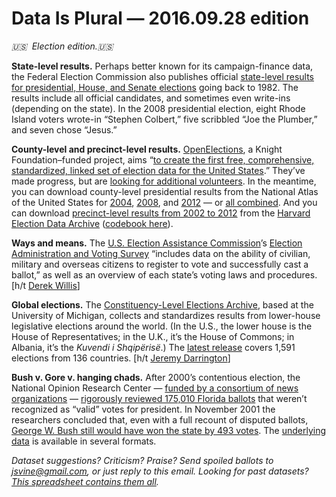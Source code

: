 Data Is Plural — 2016.09.28 edition
===================================

*🇺🇸  Election edition.🇺🇸*


__State-level results.__ Perhaps better known for its campaign-finance data, the Federal Election Commission also publishes official [state-level results for presidential, House, and Senate elections](http://www.fec.gov/pubrec/electionresults.shtml) going back to 1982. The results include all official candidates, and sometimes even write-ins (depending on the state). In the 2008 presidential election, eight Rhode Island voters wrote-in “Stephen Colbert,” five scribbled “Joe the Plumber,” and seven chose “Jesus.”


__County-level and precinct-level results.__ [OpenElections](http://www.openelections.net/), a Knight Foundation–funded project, aims “[to create the first free, comprehensive, standardized, linked set of election data for the United States](http://openelections.net/about/).” They’ve made progress, but are [looking for additional volunteers](http://openelections.net/get-involved/). In the meantime, you can download county-level presidential results from the National Atlas of the United States for [2004](https://catalog.data.gov/dataset/2004-presidential-general-election-county-results-direct-download), [2008](https://catalog.data.gov/dataset/2008-presidential-general-election-county-results-direct-download), and [2012](https://catalog.data.gov/dataset/presidential-general-election-results-2012-direct-download) — or [all combined](https://github.com/helloworlddata/us-presidential-election-county-results). And you can download [precinct-level results from 2002 to 2012](https://dataverse.harvard.edu/dataset.xhtml?persistentId=hdl:1902.1/21919) from the [Harvard Election Data Archive](http://projects.iq.harvard.edu/eda/) ([codebook here](https://dl.dropboxusercontent.com/u/156214/heda_docs.pdf)).


__Ways and means.__ The [U.S. Election Assistance Commission](http://www.eac.gov/)’s [Election Administration and Voting Survey](http://www.eac.gov/research/election_administration_and_voting_survey.aspx) “includes data on the ability of civilian, military and overseas citizens to register to vote and successfully cast a ballot,” as well as an overview of each state’s voting laws and procedures. [h/t [Derek Willis](https://twitter.com/derekwillis)]


__Global elections.__ The [Constituency-Level Elections Archive](http://www.electiondataarchive.org/), based at the University of Michigan, collects and standardizes results from lower-house legislative elections around the world. (In the U.S., the lower house is the House of Representatives; in the U.K., it’s the House of Commons; in Albania, it’s the *Kuvendi i Shqipërisë*.) The [latest release](http://www.electiondataarchive.org/datacenter.html) covers 1,591 elections from 136 countries. [h/t [Jeremy Darrington](http://libguides.princeton.edu/elections/foreign)]


__Bush v. Gore v. hanging chads.__ After 2000’s contentious election, the National Opinion Research Center — [funded by a consortium of news organizations](http://www.electionstudies.org/florida2000/sponsors.htm) — [rigorously reviewed 175,010 Florida ballots](http://www.electionstudies.org/florida2000/index.htm) that weren’t recognized as “valid” votes for president. In November 2001 the researchers concluded that, even with a full recount of disputed ballots, [George W. Bush still would have won the state by 493 votes](http://www.nytimes.com/2001/11/12/us/examining-vote-overview-study-disputed-florida-ballots-finds-justices-did-not.html). The [underlying data](http://www.electionstudies.org/florida2000/data/data_files.htm) is available in several formats.


*Dataset suggestions? Criticism? Praise? Send spoiled ballots to <jsvine@gmail.com>, or just reply to this email. Looking for past datasets? [This spreadsheet contains them all](https://docs.google.com/spreadsheets/d/1wZhPLMCHKJvwOkP4juclhjFgqIY8fQFMemwKL2c64vk).*